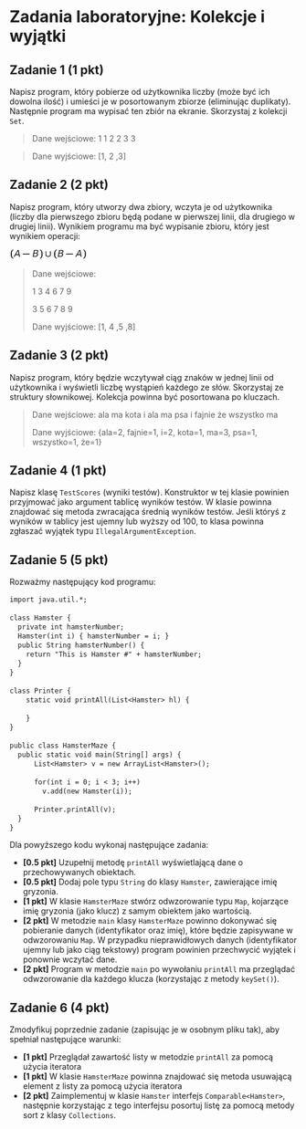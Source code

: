 # Zadania laboratoryjne: Kolekcje i wyjątki

## Zadanie 1 (1 pkt)

Napisz program, który pobierze od użytkownika liczby (może być ich dowolna ilość) 
i umieści je w posortowanym zbiorze (eliminując duplikaty). 
Następnie program ma wypisać ten zbiór na ekranie. Skorzystaj z kolekcji `Set`.

> Dane wejściowe: 1 1 2 2 3 3

> Dane wyjściowe: [1, 2 ,3]


## Zadanie 2 (2 pkt)

Napisz program, który utworzy dwa zbiory, wczyta je od użytkownika 
(liczby dla pierwszego zbioru będą podane w pierwszej linii, dla drugiego w drugiej linii). 
Wynikiem programu ma być wypisanie zbioru, który jest wynikiem operacji:

![Operacja](./Tex2Img_1621081541.jpg)

>Dane wejściowe: 
> 
> 1 3 4 6 7 9
> 
> 3 5 6 7 8 9
> 
> Dane wyjściowe: [1, 4 ,5 ,8]

## Zadanie 3 (2 pkt)
Napisz program, który będzie wczytywał ciąg znaków w jednej linii od użytkownika 
i wyświetli liczbę wystąpień każdego ze słów. 
Skorzystaj ze struktury słownikowej. 
Kolekcja powinna być posortowana po kluczach.

>Dane wejściowe: ala ma kota i ala ma psa i fajnie że wszystko ma
>
> Dane wyjściowe: {ala=2, fajnie=1, i=2, kota=1, ma=3, psa=1, wszystko=1, że=1}


## Zadanie 4 (1 pkt)

Napisz klasę `TestScores` (wyniki testów). 
Konstruktor w tej klasie powinien przyjmować jako argument tablicę wyników testów. 
W klasie powinna znajdować się metoda zwracająca średnią wyników testów. 
Jeśli któryś z wyników w tablicy jest ujemny lub wyższy od 100, 
to klasa powinna zgłaszać wyjątek typu `IllegalArgumentException`.


## Zadanie 5 (5 pkt)

Rozważmy następujący kod programu:
```
import java.util.*;

class Hamster {
  private int hamsterNumber;
  Hamster(int i) { hamsterNumber = i; }
  public String hamsterNumber() {
    return "This is Hamster #" + hamsterNumber;
  }
}

class Printer {
    static void printAll(List<Hamster> hl) {

    }
}

public class HamsterMaze {
  public static void main(String[] args) {
      List<Hamster> v = new ArrayList<Hamster>();

      for(int i = 0; i < 3; i++)
	    v.add(new Hamster(i));
      
      Printer.printAll(v);
  }
}
```
Dla powyższego kodu wykonaj następujące zadania:
- **[0.5 pkt]** Uzupełnij metodę `printAll` wyświetlającą dane o przechowywanych obiektach.
- **[0.5 pkt]** Dodaj pole typu `String` do klasy `Hamster`, zawierające imię gryzonia.
- **[1 pkt]** W klasie `HamsterMaze` stwórz odwzorowanie typu `Map`, 
  kojarzące imię gryzonia (jako klucz) z samym obiektem jako wartością.
- **[2 pkt]** W metodzie `main` klasy `HamsterMaze` powinno dokonywać się pobieranie danych 
  (identyfikator oraz imię), które będzie zapisywane w odwzorowaniu `Map`. 
  W przypadku nieprawidłowych danych (identyfikator ujemny lub jako ciąg tekstowy) 
  program powinien przechwycić wyjątek i ponownie wczytać dane.
- **[2 pkt]** Program w metodzie `main` po wywołaniu `printAll` 
  ma przeglądać odwzorowanie dla każdego klucza (korzystając z metody `keySet()`).



## Zadanie 6 (4 pkt) 
Zmodyfikuj poprzednie zadanie (zapisując je w osobnym pliku tak), 
aby spełniał następujące warunki:
- **[1 pkt]** Przeglądał zawartość listy w metodzie `printAll` 
        za pomocą użycia iteratora
- **[1 pkt]** W klasie `HamsterMaze` powinna znajdować się metoda usuwającą 
  element z listy za pomocą użycia iteratora
- **[2 pkt]** Zaimplementuj w klasie `Hamster` interfejs `Comparable<Hamster>`, 
  następnie korzystając z tego interfejsu posortuj listę za pomocą 
  metody sort z klasy `Collections`.

